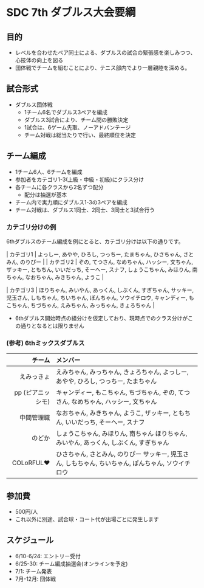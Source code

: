 # SDC 7th ダブルス大会要綱

## 目的

* レベルを合わせたペア同士による、ダブルスの試合の緊張感を楽しみつつ、心技体の向上を図る
* 団体戦でチームを組むことにより、テニス部内でより一層親睦を深める。

## 試合形式

* ダブルス団体戦
  * 1チーム6名でダブルス3ペアを編成
  * ダブルス3試合により、チーム間の勝敗決定
  * 1試合は、6ゲーム先取、ノーアドバンテージ
  * チーム対戦は総当たりで行い、最終順位を決定

## チーム編成

* 1チーム6人、6チームを編成
* 参加者をカテゴリ1-3(上級・中級・初級)にクラス分け
* 各チームに各クラスから2名ずつ配分
  * 配分は抽選が基本
* チーム内で実力順にダブルス1-3の3ペアを編成
* チーム対戦は、ダブルス1同士、2同士、3同士と3試合行う

### カテゴリ分けの例

6thダブルスのチーム編成を例にとると、カテゴリ分けは以下の通りです。

| カテゴリ1 | よっしー, あやや, ひろし, つっちー, たまちゃん, ひさちゃん, さとみん,  のりぴー |
| カテゴリ2 | ぞの, てつさん, なめちゃん, ハッシー, 文ちゃん, ザッキー, ともちん, いいだっち, そーへー, スナフ, しょうこちゃん, みほりん,  南ちゃん, なおちゃん, みきちゃん, ようこ |

| カテゴリ3 | ほりちゃん, みいやん,  あっくん, しぶくん, すぎちゃん, サッキー, 児玉さん,  しもちゃん, ちいちゃん, ぽんちゃん, ソウイチロウ, キャンディー, もこちゃん, ちづちゃん, えみちゃん, みっちゃん, きょろちゃん |

* 6thダブルス開始時点の組分けを仮定しており、現時点でのクラス分けがこの通りとなるとは限りません

### (参考) 6thミックスダブルス

| チーム        | メンバー      |
| -----------: |:-------------|
| えみっきょ | えみちゃん, みっちゃん, きょろちゃん, よっしー, あやや, ひろし, つっちー, たまちゃん |
| pp (ピアニッシモ) | キャンディー, もこちゃん, ちづちゃん, ぞの, てつさん, なめちゃん, ハッシー, 文ちゃん |
| 中間管理職 | なおちゃん,  みきちゃん, ようこ, ザッキー, ともちん, いいだっち, そーへー, スナフ |
| のどか | しょうこちゃん, みほりん,  南ちゃん ほりちゃん, みいやん,  あっくん, しぶくん, すぎちゃん |
| COLoRFUL❤️ | ひさちゃん, さとみん,  のりぴー サッキー, 児玉さん,  しもちゃん, ちいちゃん, ぽんちゃん, ソウイチロウ |

## 参加費

* 500円/人
* これ以外に別途、試合球・コート代が出場ごとに発生します

## スケジュール

* 6/10-6/24: エントリー受付
* 6/25-30: チーム編成抽選会(オンラインを予定)
* 7/1: チーム発表
* 7月-12月: 団体戦
